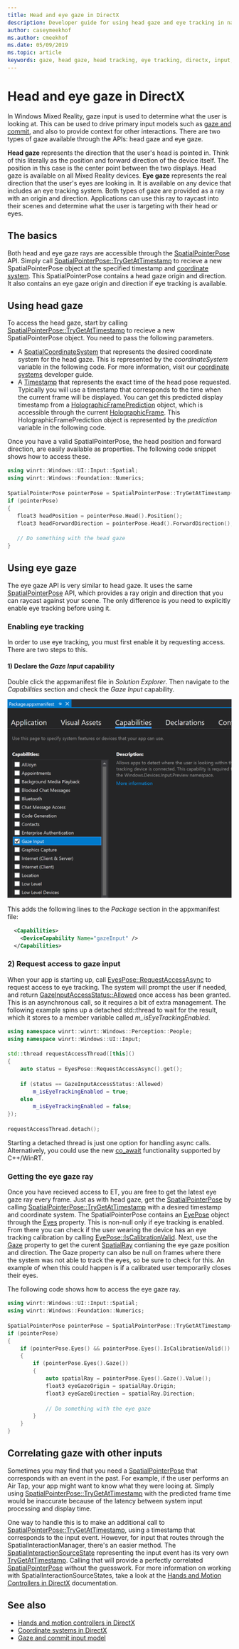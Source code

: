 ```yaml
---
title: Head and eye gaze in DirectX
description: Developer guide for using head gaze and eye tracking in native DirectX apps.
author: caseymeekhof
ms.author: cmeekhof
ms.date: 05/09/2019
ms.topic: article
keywords: gaze, head gaze, head tracking, eye tracking, directx, input, holograms
---
```


# Head and eye gaze in DirectX

In Windows Mixed Reality, gaze input is used to determine what the user is looking at. This can be used to drive primary input models such as [gaze and commit](gaze-and-commit.md), and also to provide context for other interactions. There are two types of gaze available through the APIs: head gaze and eye gaze.

**Head gaze** represents the direction that the user's head is pointed in.  Think of this literally as the position and forward direction of the device itself. The position in this case is the center point between the two displays.  Head gaze is available on all Mixed Reality devices.  **Eye gaze** represents the real direction that the user's eyes are looking in. It is available on any device that includes an eye tracking system.  Both types of gaze are provided as a ray with an origin and direction. Applications can use this ray to raycast into their scenes and determine what the user is targeting with their head or eyes.

## The basics

Both head and eye gaze rays are accessible through the  [SpatialPointerPose](https://docs.microsoft.com/en-us/uwp/api/Windows.UI.Input.Spatial.SpatialPointerPose) API. Simply call [SpatialPointerPose::TryGetAtTimestamp](https://docs.microsoft.com/en-us/uwp/api/windows.ui.input.spatial.spatialpointerpose.trygetattimestamp) to recieve a new SpatialPointerPose object at the specified timestamp and [coordinate system](coordinate-systems-in-directx.md). This SpatialPointerPose contains a head gaze origin and direction. It also contains an eye gaze origin and direction if eye tracking is available.

## Using head gaze

To access the head gaze, start by calling  [SpatialPointerPose::TryGetAtTimestamp](https://docs.microsoft.com/en-us/uwp/api/windows.ui.input.spatial.spatialpointerpose.trygetattimestamp) to recieve a new SpatialPointerPose object. You need to pass the following parameters.
 - A [SpatialCoordinateSystem](https://docs.microsoft.com/en-us/uwp/api/windows.perception.spatial.spatialcoordinatesystem) that represents the desired coordinate system for the head gaze. This is represented by the *coordinateSystem* variable in the following code. For more information, visit our [coordinate systems](coordinate-systems-in-directx.md) developer guide.
 - A [Timestamp](https://docs.microsoft.com/en-us/uwp/api/windows.graphics.holographic.holographicframeprediction.timestamp#Windows_Graphics_Holographic_HolographicFramePrediction_Timestamp) that represents the exact time of the head pose requested.  Typically you will use a timestamp that corresponds to the time when the current frame will be displayed. You can get this predicted display timestamp from a  [HolographicFramePrediction](https://docs.microsoft.com/en-us/uwp/api/Windows.Graphics.Holographic.HolographicFramePrediction) object, which is accessible through the current [HolographicFrame](https://docs.microsoft.com/en-us/uwp/api/windows.graphics.holographic.holographicframe).  This HolographicFramePrediction object is represented by the *prediction* variable in the following code.

 Once you have a valid SpatialPointerPose, the head position and forward direction, are easily available as properties.  The following code snippet shows how to access these.

 ```cpp
using winrt::Windows::UI::Input::Spatial;
using winrt::Windows::Foundation::Numerics;

SpatialPointerPose pointerPose = SpatialPointerPose::TryGetAtTimestamp(coordinateSystem, prediction.Timestamp());
if (pointerPose)
{
	float3 headPosition = pointerPose.Head().Position();
	float3 headForwardDirection = pointerPose.Head().ForwardDirection();

	// Do something with the head gaze
}
```

## Using eye gaze

The eye gaze API is very similar to head gaze.  It uses the same  [SpatialPointerPose](https://docs.microsoft.com/en-us/uwp/api/Windows.UI.Input.Spatial.SpatialPointerPose) API, which provides a ray origin and direction that you can raycast against your scene.  The only difference is you need to explicitly enable eye tracking before using it.

### Enabling eye tracking

In order to use eye tracking, you must first enable it by requesting access. There are two steps to this.

#### 1) Declare the *Gaze Input* capability

Double click the appxmanifest file in *Solution Explorer*.  Then navigate to the *Capabilities* section and check the *Gaze Input* capability. 

![Gaze input capability](images/gaze-input-capability.png)

This adds the following lines to the *Package* section in the  appxmanifest file:
```xml
  <Capabilities>
    <DeviceCapability Name="gazeInput" />
  </Capabilities>
```

### 2) Request access to gaze input
When your app is starting up, call [EyesPose::RequestAccessAsync](https://docs.microsoft.com/en-us/uwp/api/windows.perception.people.eyespose.requestaccessasync#Windows_Perception_People_EyesPose_RequestAccessAsync) to request access to eye tracking. The system will prompt the user if needed, and return [GazeInputAccessStatus::Allowed](https://docs.microsoft.com/en-us/uwp/api/windows.ui.input.gazeinputaccessstatus) once access has been granted. This is an asynchronous call, so it requires a bit of extra management. The following example spins up a detached std::thread to wait for the result, which it stores to a member variable called *m_isEyeTrackingEnabled*.

```cpp
using namespace winrt::winrt::Windows::Perception::People;
using namespace winrt::Windows::UI::Input;

std::thread requestAccessThread([this]()
{
	auto status = EyesPose::RequestAccessAsync().get();

	if (status == GazeInputAccessStatus::Allowed)
		m_isEyeTrackingEnabled = true;
	else
		m_isEyeTrackingEnabled = false;
});

requestAccessThread.detach();

```

Starting a detached thread is just one option for handling async calls.  Alternatively, you could use the new [co_await](https://docs.microsoft.com/en-us/windows/uwp/cpp-and-winrt-apis/concurrency) functionality supported by C++/WinRT.

### Getting the eye gaze ray

Once you have recieved access to ET, you are free to get the latest eye gaze ray every frame.  Just as with head gaze, get the [SpatialPointerPose](https://docs.microsoft.com/en-us/uwp/api/Windows.UI.Input.Spatial.SpatialPointerPose) by calling [SpatialPointerPose::TryGetAtTimestamp](https://docs.microsoft.com/en-us/uwp/api/windows.ui.input.spatial.spatialpointerpose.trygetattimestamp) with a desired timestamp and coordinate system. The SpatialPointerPose contains an [EyePose](https://docs.microsoft.com/en-us/uwp/api/windows.perception.people.eyespose) object through the [Eyes](https://docs.microsoft.com/en-us/uwp/api/windows.ui.input.spatial.spatialpointerpose.eyes) property. This is non-null only if eye tracking is enabled. From there you can check if the user wearing the device has an eye tracking calibration by calling [EyePose::IsCalibrationValid](https://docs.microsoft.com/en-us/uwp/api/windows.perception.people.eyespose.iscalibrationvalid#Windows_Perception_People_EyesPose_IsCalibrationValid).  Next, use the [Gaze](https://docs.microsoft.com/en-us/uwp/api/windows.perception.people.eyespose.gaze#Windows_Perception_People_EyesPose_Gaze) property to get the curent [SpatialRay](https://docs.microsoft.com/en-us/uwp/api/windows.perception.spatial.spatialray) contianing the eye gaze position and direction. The Gaze property can also be null on frames where there the system was not able to track the eyes, so be sure to check for this. An example of when this could happen is if a calibrated user temporarily closes their eyes.

The following code shows how to access the eye gaze ray.

```cpp
using winrt::Windows::UI::Input::Spatial;
using winrt::Windows::Foundation::Numerics;

SpatialPointerPose pointerPose = SpatialPointerPose::TryGetAtTimestamp(coordinateSystem, prediction.Timestamp());
if (pointerPose)
{
	if (pointerPose.Eyes() && pointerPose.Eyes().IsCalibrationValid())
	{
		if (pointerPose.Eyes().Gaze())
		{
			auto spatialRay = pointerPose.Eyes().Gaze().Value();
			float3 eyeGazeOrigin = spatialRay.Origin;
			float3 eyeGazeDirection = spatialRay.Direction;
			
			// Do something with the eye gaze
		}
	}
}

```

## Correlating gaze with other inputs

Sometimes you may find that you need a [SpatialPointerPose](https://docs.microsoft.com/en-us/uwp/api/windows.ui.input.spatial.spatialpointerpose) that corresponds with an event in the past. For example, if the user performs an Air Tap, your app might want to know what they were looing at.  Simply using [SpatialPointerPose::TryGetAtTimestamp](https://docs.microsoft.com/en-us/uwp/api/windows.ui.input.spatial.spatialpointerpose.trygetattimestamp) with the predicted frame time would be inaccurate because of the latency between system input processing and display time.

One way to handle this is to make an additional call to  [SpatialPointerPose::TryGetAtTimestamp](https://docs.microsoft.com/en-us/uwp/api/windows.ui.input.spatial.spatialpointerpose.trygetattimestamp), using a timestamp that corresponds to the input event.  However, for input that routes through the SpatialInteractionManager, there's an easier method. The [SpatialInteractionSourceState](https://docs.microsoft.com/en-us/uwp/api/windows.ui.input.spatial.spatialinteractionsourcestate) representing the input event has its very own [TryGetAtTimestamp](https://docs.microsoft.com/en-us/uwp/api/windows.ui.input.spatial.spatialinteractionsourcestate.trygetpointerpose). Calling that will provide a perfectly correlated [SpatialPointerPose](https://docs.microsoft.com/en-us/uwp/api/windows.ui.input.spatial.spatialpointerpose) without the guesswork. For more information on working with SpatialInteractionSourceStates, take a look at the [Hands and Motion Controllers in DirectX](hands-and-motion-controllers-in-directx.md) documentation.

## See also
* [Hands and motion controllers in DirectX](hands-and-motion-controllers-in-directx.md)
* [Coordinate systems in DirectX](coordinate-systems-in-directx.md)
* [Gaze and commit input model](gaze-and-commit.md)

